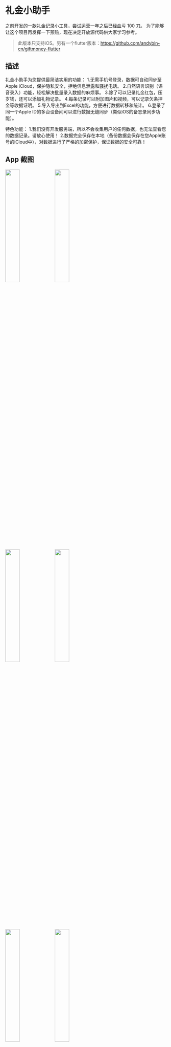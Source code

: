 # 礼金小助手

之前开发的一款礼金记录小工具，尝试运营一年之后已经血亏 100 刀。
为了能够让这个项目再发挥一下预热，现在决定开放源代码供大家学习参考。

> 此版本只支持iOS。另有一个flutter版本：https://github.com/andybin-cn/giftmoney-flutter

## 描述

礼金小助手为您提供最简洁实用的功能：
1.无需手机号登录，数据可自动同步至Apple iCloud，保护隐私安全，拒绝信息泄露和骚扰电话。
2.自然语言识别（语音录入）功能，轻松解决批量录入数据的麻烦事。
3.除了可以记录礼金红包，压岁钱，还可以添加礼物记录。
4.每条记录可以附加图片和视频，可以记录欠条押金等收据证明。
5.导入导出到Excel的功能，方便进行数据转移和统计。
6.登录了同一个Apple ID的多台设备间可以进行数据无缝同步（类似iOS的备忘录同步功能）。

特色功能：
1.我们没有开发服务端，所以不会收集用户的任何数据，也无法查看您的数据记录。请放心使用！
2.数据完全保存在本地（备份数据会保存在您Apple账号的iCloud中），对数据进行了严格的加密保护，保证数据的安全可靠！

## App 截图

<img src="https://user-images.githubusercontent.com/13436526/188384814-39dbc516-fb06-4685-ad00-53c8ab1a7b69.png" width="30%">   <img src="https://user-images.githubusercontent.com/13436526/188384852-cfdd43f1-fed0-4e34-a41e-76aac8820f44.png" width="30%">

<img src="https://user-images.githubusercontent.com/13436526/188384885-3697b469-09ef-46ba-8edc-3a4844130fe6.png" width="30%">   <img src="https://user-images.githubusercontent.com/13436526/188384908-904b44f5-f355-4593-907b-96dd306ac9c9.png" width="30%">

<img src="https://user-images.githubusercontent.com/13436526/188384935-b8be5c8e-2e51-4c37-a1f3-35ba537edb72.png" width="30%">   <img src="https://user-images.githubusercontent.com/13436526/188384961-7c735e1c-1c1a-41f8-8817-4c344ec71923.png" width="30%">


